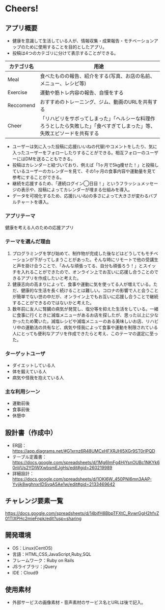 # Cheers!

## アプリ概要
- 健康を意識して生活している人が、情報収集・成果報告・モチベーションアップのために使用することを目的としたアプリ。
- 投稿は4つのカテゴリに分けて表示することができる。

| カテゴリ名 | 用途 |
|---|---|
| Meal | 食べたものの報告、紹介をする(写真、お店の名前、メニュー、レシピ等) |
| Exercise | 運動や筋トレ内容の報告、自慢をする |
| Reccomend | おすすめのトレーニング、ジム、動画のURLを共有する |
| Cheer | 「リハビリをサボってしまった」「ヘルシーな料理作ろうとしたら失敗した」「食べすぎてしまった」等、失敗エピソードを共有する |

- ユーザーは気に入った投稿に応援(いいねの代替)やコメントをしたり、気に入ったユーザーをフォローしたりすることができる。相互フォローのユーザーにはDMを送ることもできる。
- 投稿はカレンダーと紐づいており、例えば「1ヶ月で5kg痩せた！」と投稿しているユーザーのカレンダーを見て、その1ヶ月の食事内容や運動量を見て参考にすることができる。
- 継続を応援するため、「連続ログイン◯日目！」というフラッシュメッセージの表示や、投稿によってカレンダーが埋まる仕組みを導入。
- データを可視化するため、応援(いいね)の多さによって大きさが変わるバブルチャートを導入。

### アプリテーマ
健康を考える人のための応援アプリ

### テーマを選んだ理由
1. プログラミングを学び始めて、制作物が完成した後などはどうしてもモチベーションが下がってしまうことがあった。そんな時にリモートで他の受講生と声を掛け合うことで、「みんな頑張ってる、自分も頑張ろう！」とスイッチを入れることができたので、オンライン上でお互いに応援し合うことのできるアプリを作成したいと考えた。
2. 健康志向の高まりによって、食事や運動に気を使ってる人が増えている。ただ、健康的な生活を長く続けることは難しい。コロナの影響で人と会うことが簡単でない世の中だが、オンライン上でもお互いに応援し合うことで継続することができるのではないかと考えた。
3. 数年前に友人に腎臓の病気が発覚し、塩分等を抑えた生活をしている。一緒に食事に行くときに減塩メニューがあるお店を探したが、思った以上に少なかったため驚いた。減塩レシピや減塩メニューのある美味しいお店、リハビリ中の運動法の共有など、病気や怪我によって食事や運動を制限されている人にとっても便利なアプリを作成できたらと考え、このテーマの選定に至った。

### ターゲットユーザ
- ダイエットしている人
- 体を鍛えている人
- 病気や怪我を抱えている人

### 主な利用シーン
- 運動前後
- 食事前後
- 休憩中

## 設計書（作成中）
- ER図：https://app.diagrams.net/#G1xrnz6R48UMCxHFXRJHI5XGr9ST0rIPQD
- テーブル定義書：https://docs.google.com/spreadsheets/d/1Mg6ImFg4HjYsnOUBc1NKYk60nVUs2YDIWXwbsmEJgHs/edit#gid=260219989
- 詳細設計：https://docs.google.com/spreadsheets/d/1OKl6W_450PNl6mn3AAP-Yvjjk8wghnxrIDSvqA5Ae1w/edit#gid=2133469642

## チャレンジ要素一覧
https://docs.google.com/spreadsheets/d/14bifH8BbpTFXtC_RvwrGgH2hfvZ01TIXPHc2mieFnpk/edit?usp=sharing

## 開発環境
- OS：Linux(CentOS)
- 言語：HTML,CSS,JavaScript,Ruby,SQL
- フレームワーク：Ruby on Rails
- JSライブラリ：jQuery
- IDE：Cloud9

## 使用素材
- 外部サービスの画像素材・音声素材のサービス名とURLは後で記入。